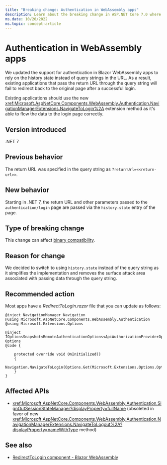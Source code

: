 ```yaml
---
title: "Breaking change: Authentication in WebAssembly apps"
description: Learn about the breaking change in ASP.NET Core 7.0 where authentication in WebAssembly apps relies on the history state instead of the URL query string.
ms.date: 10/20/2022
ms.topic: concept-article
---
```

# Authentication in WebAssembly apps

We updated the support for authentication in Blazor WebAssembly apps to rely on the history state instead of query strings in the URL. As a result, existing applications that pass the return URL through the query string will fail to redirect back to the original page after a successful login.

Existing applications should use the new <xref:Microsoft.AspNetCore.Components.WebAssembly.Authentication.NavigationManagerExtensions.NavigateToLogin%2A> extension method as it's able to flow the data to the login page correctly.

## Version introduced

.NET 7

## Previous behavior

The return URL was specified in the query string as `?returnUrl=<<return-url>>`.

## New behavior

Starting in .NET 7, the return URL and other parameters passed to the `authentication/login` page are passed via the `history.state` entry of the page.

## Type of breaking change

This change can affect [binary compatibility](../../categories.md#binary-compatibility).

## Reason for change

We decided to switch to using `history.state` instead of the query string as it simplifies the implementation and removes the surface attack area associated with passing data through the query string.

## Recommended action

Most apps have a *RedirectToLogin.razor* file that you can update as follows:

```razor
@inject NavigationManager Navigation
@using Microsoft.AspNetCore.Components.WebAssembly.Authentication
@using Microsoft.Extensions.Options

@inject IOptionsSnapshot<RemoteAuthenticationOptions<ApiAuthorizationProviderOptions>> Options
@code {

    protected override void OnInitialized()
    {
        Navigation.NavigateToLogin(Options.Get(Microsoft.Extensions.Options.Options.DefaultName).AuthenticationPaths.LogInPath);
    }
}
```

## Affected APIs

- <xref:Microsoft.AspNetCore.Components.WebAssembly.Authentication.SignOutSessionStateManager?displayProperty=fullName> (obsoleted in favor of new <xref:Microsoft.AspNetCore.Components.WebAssembly.Authentication.NavigationManagerExtensions.NavigateToLogout%2A?displayProperty=nameWithType> method)

## See also

- [RedirectToLogin component - Blazor WebAssembly](/aspnet/core/blazor/security/webassembly/standalone-with-authentication-library?tabs=visual-studio#redirecttologin-component)
